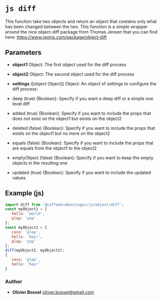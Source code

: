 


<!-- @namespace    sugar.js.object -->
<!-- @name    diff -->

# ```js diff ```


This function take two objects and return an object that contains only what has been changed between the two.
This function is a simple wrapper around the nice object-diff package from Thomas Jensen that you can find here: https://www.npmjs.com/package/object-diff

## Parameters

- **object1**  Object: The first object used for the diff process

- **object2**  Object: The second object used for the diff process

- **settings** ([object Object]) Object: An object of settings to configure the diff process:
- deep (true) {Boolean}: Specify if you want a deep diff or a simple one level diff
- added (true) {Boolean}: Specify if you want to include the props that does not exist on the object1 but exists on the object2
- deleted (false) {Boolean}: Specify if you want to include the props that exists on the object1 but no more on the object2
- equals (false) {Boolean}: Specify if you want to include the props that are equals from the object1 to the object2
- emptyObject (false) {Boolean}: Specify if you want to keep the empty objects in the resulting one
- updated (true) {Boolean}: Specify if you want to include the updated values


## Example (js)

```js
import diff from '@coffeekraken/sugar/js/object/diff';
const myObject1 = {
   hello: 'world',
   plop: 'yop'
};
const myObject2 = {
   coco: 'plop',
   hello: 'hey!',
   plop: 'yop'
};
diff(myObject1, myObject2);
{
   coco: 'plop',
   hello: 'hey!'
}
```


### Author
- **Olivier Bossel** <a href="mailto:olivier.bossel@gmail.com">olivier.bossel@gmail.com</a> 



